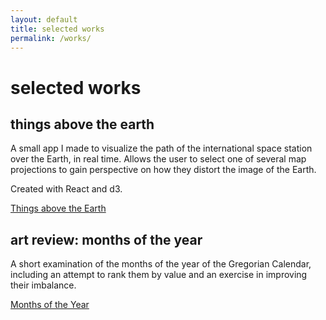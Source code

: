 ```yaml
---
layout: default
title: selected works
permalink: /works/
---
```


# selected works

## things above the earth

A small app I made to visualize the path of the international space station over
the Earth, in real time. Allows the user to select one of several map
projections to gain perspective on how they distort the image of the Earth.

Created with React and d3.

[Things above the Earth](/superterram)

## art review: months of the year

A short examination of the months of the year of the Gregorian Calendar,
including an attempt to rank them by value and an exercise in improving their imbalance.

[Months of the Year](/reviews/months)